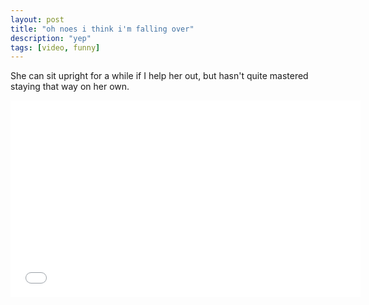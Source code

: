 ```yaml
---
layout: post
title: "oh noes i think i'm falling over"
description: "yep"
tags: [video, funny]
---
```


She can sit upright for a while if I help her out, but hasn't quite mastered staying that way on her own.

<iframe width="560" height="315" src="//www.youtube.com/embed/3ZTz0sETnTI" frameborder="0"></iframe>
